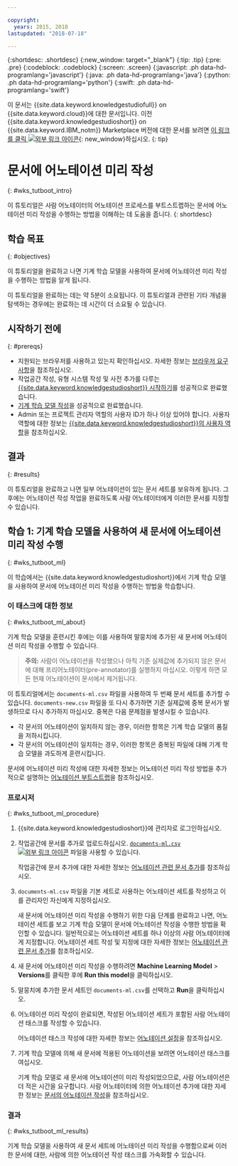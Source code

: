 ```yaml
---

copyright:
  years: 2015, 2018
lastupdated: "2018-07-18"

---
```


{:shortdesc: .shortdesc}
{:new_window: target="_blank"}
{:tip: .tip}
{:pre: .pre}
{:codeblock: .codeblock}
{:screen: .screen}
{:javascript: .ph data-hd-programlang='javascript'}
{:java: .ph data-hd-programlang='java'}
{:python: .ph data-hd-programlang='python'}
{:swift: .ph data-hd-programlang='swift'}

이 문서는 {{site.data.keyword.knowledgestudiofull}} on {{site.data.keyword.cloud}}에 대한 문서입니다. 이전 {{site.data.keyword.knowledgestudioshort}} on {{site.data.keyword.IBM_notm}} Marketplace 버전에 대한 문서를 보려면 [이 링크를 클릭 ![외부 링크 아이콘](../../icons/launch-glyph.svg "외부 링크 아이콘")](https://console.bluemix.net/docs/services/knowledge-studio/tutorials-bootstrap-annotation.html){: new_window}하십시오.
{: tip}

# 문서에 어노테이션 미리 작성
{: #wks_tutboot_intro}

이 튜토리얼은 사람 어노테이터의 어노테이션 프로세스를 부트스트랩하는 문서에 어노테이션 미리 작성을 수행하는 방법을 이해하는 데 도움을 줍니다.
{: shortdesc}

## 학습 목표
{: #objectives}

이 튜토리얼을 완료하고 나면 기계 학습 모델을 사용하여 문서에 어노테이션 미리 작성을 수행하는 방법을 알게 됩니다.

이 튜토리얼을 완료하는 데는 약 5분이 소요됩니다. 이 튜토리얼과 관련된 기타 개념을 탐색하는 경우에는 완료하는 데 시간이 더 소요될 수 있습니다.

## 시작하기 전에
{: #prereqs}

- 지원되는 브라우저를 사용하고 있는지 확인하십시오. 자세한 정보는 [브라우저 요구사항](/docs/services/watson-knowledge-studio/system-requirements.html)을 참조하십시오.
- 작업공간 작성, 유형 시스템 작성 및 사전 추가를 다루는 [{{site.data.keyword.knowledgestudioshort}} 시작하기](/docs/services/watson-knowledge-studio/tutorials-create-project.html)를 성공적으로 완료했습니다. 
- [기계 학습 모델 작성](/docs/services/watson-knowledge-studio/tutorials-create-ml-model.html)을 성공적으로 완료했습니다. 
- Admin 또는 프로젝트 관리자 역할의 사용자 ID가 하나 이상 있어야 합니다. 사용자 역할에 대한 정보는 [{{site.data.keyword.knowledgestudioshort}}의 사용자 역할](/docs/services/watson-knowledge-studio/roles.html)을 참조하십시오. 

## 결과
{: #results}

이 튜토리얼을 완료하고 나면 일부 어노테이션이 있는 문서 세트를 보유하게 됩니다. 그 후에는 어노테이션 작성 작업을 완료하도록 사람 어노테이터에게 이러한 문서를 지정할 수 있습니다.

## 학습 1: 기계 학습 모델을 사용하여 새 문서에 어노테이션 미리 작성 수행
{: #wks_tutboot_ml}

이 학습에서는 {{site.data.keyword.knowledgestudioshort}}에서 기계 학습 모델을 사용하여 문서에 어노테이션 미리 작성을 수행하는 방법을 학습합니다.

### 이 태스크에 대한 정보
{: #wks_tutboot_ml_about}

기계 학습 모델을 훈련시킨 후에는 이를 사용하여 말뭉치에 추가된 새 문서에 어노테이션 미리 작성을 수행할 수 있습니다.

> **주의:** 사람이 어노테이션을 작성했으나 아직 기준 실제값에 추가되지 않은 문서에 대해 프리어노테이터(pre-annotator)를 실행하지 마십시오. 이렇게 하면 모든 현재 어노테이션이 문서에서 제거됩니다.

이 튜토리얼에서는 `documents-ml.csv` 파일을 사용하여 두 번째 문서 세트를 추가할 수 있습니다. `documents-new.csv` 파일을 또 다시 추가하면 기준 실제값에 중복 문서가 발생하므로 다시 추가하지 마십시오. 중복은 다음 문제점을 발생시킬 수 있습니다.

- 각 문서의 어노테이션이 일치하지 않는 경우, 이러한 항목은 기계 학습 모델의 품질을 저하시킵니다.
- 각 문서의 어노테이션이 일치하는 경우, 이러한 항목은 중복된 파일에 대해 기계 학습 모델을 과도하게 훈련시킵니다.

문서에 어노테이션 미리 작성에 대한 자세한 정보는 어노테이션 미리 작성 방법을 추가적으로 설명하는 [어노테이션 부트스트랩](/docs/services/watson-knowledge-studio/preannotation.html)을 참조하십시오. 

### 프로시저
{: #wks_tutboot_ml_procedure}

1. {{site.data.keyword.knowledgestudioshort}}에 관리자로 로그인하십시오.
1. 작업공간에 문서를 추가로 업로드하십시오. <a target="_blank" href="https://watson-developer-cloud.github.io/doc-tutorial-downloads/knowledge-studio/documents-ml.csv" download>`documents-ml.csv` <img src="../../icons/launch-glyph.svg" alt="외부 링크 아이콘" title="외부 링크 아이콘" class="style-scope doc-content"></a> 파일을 사용할 수 있습니다.

    작업공간에 문서 추가에 대한 자세한 정보는 [어노테이션 관련 문서 추가](/docs/services/watson-knowledge-studio/documents-for-annotation.html)를 참조하십시오. 

1. `documents-ml.csv` 파일을 기본 세트로 사용하는 어노테이션 세트를 작성하고 이를 관리자인 자신에게 지정하십시오. 

    새 문서에 어노테이션 미리 작성을 수행하기 위한 다음 단계를 완료하고 나면, 어노테이션 세트를 보고 기계 학습 모델이 문서에 어노테이션 작성을 수행한 방법을 확인할 수 있습니다. 일반적으로는 어노테이션 세트를 하나 이상의 사람 어노테이터에게 지정합니다. 어노테이션 세트 작성 및 지정에 대한 자세한 정보는 [어노테이션 관련 문서 추가](/docs/services/watson-knowledge-studio/documents-for-annotation.html)를 참조하십시오. 

1. 새 문서에 어노테이션 미리 작성을 수행하려면 **Machine Learning Model** > **Versions**를 클릭한 후에 **Run this model**을 클릭하십시오. 
1. 말뭉치에 추가한 문서 세트인 `documents-ml.csv`를 선택하고 **Run**을 클릭하십시오.
1. 어노테이션 미리 작성이 완료되면, 작성된 어노테이션 세트가 포함된 사람 어노테이션 태스크를 작성할 수 있습니다. 

    어노테이션 태스크 작성에 대한 자세한 정보는 [어노테이션 설정](/docs/services/watson-knowledge-studio/annotate-documents.html)을 참조하십시오. 

1. 기계 학습 모델에 의해 새 문서에 적용된 어노테이션을 보려면 어노테이션 태스크를 여십시오. 

    기계 학습 모델로 새 문서에 어노테이션이 미리 작성되었으므로, 사람 어노테이션은 더 적은 시간을 요구합니다. 사람 어노테이터에 의한 어노테이션 추가에 대한 자세한 정보는 [문서의 어노테이션 작성](/docs/services/watson-knowledge-studio/user-guide.html)을 참조하십시오. 

### 결과
{: #wks_tutboot_ml_results}

기계 학습 모델을 사용하여 새 문서 세트에 어노테이션 미리 작성을 수행함으로써 이러한 문서에 대한, 사람에 의한 어노테이션 작성 태스크를 가속화할 수 있습니다.

